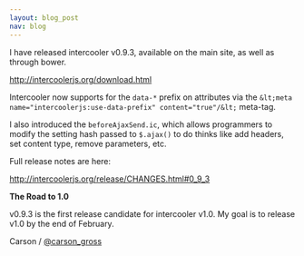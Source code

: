 ```yaml
---
layout: blog_post
nav: blog
---
```


I have released intercooler v0.9.3, available on the main site, as well as through bower.

<http://intercoolerjs.org/download.html>

Intercooler now supports for the `data-*` prefix on attributes via the `&lt;meta name="intercoolerjs:use-data-prefix" content="true"/&lt;` meta-tag.

I also introduced the <code>beforeAjaxSend.ic</code>, which allows programmers to modify the setting hash passed
to `$.ajax()` to do thinks like add headers, set content type, remove parameters, etc.

Full release notes are here:

<http://intercoolerjs.org/release/CHANGES.html#0_9_3>

**The Road to 1.0**

v0.9.3 is the first release candidate for intercooler v1.0.  My goal is to release v1.0 by the end of February.

Carson / [@carson_gross](https://twitter.com/carson_gross)